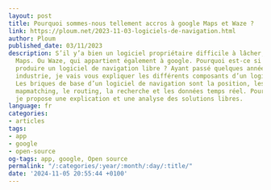```yaml
---
layout: post
title: Pourquoi sommes-nous tellement accros à google Maps et Waze ?
link: https://ploum.net/2023-11-03-logiciels-de-navigation.html
author: Ploum
published_date: 03/11/2023
description: S’il y’a bien un logiciel propriétaire difficile à lâcher, c’est google
  Maps. Ou Waze, qui appartient également à google. Pourquoi est-ce si compliqué de
  produire un logiciel de navigation libre ? Ayant passé quelques années dans cette
  industrie, je vais vous expliquer les différents composants d’un logiciel de navigation.
  Les briques de base d’un logiciel de navigation sont la position, les données, le
  mapmatching, le routing, la recherche et les données temps réel. Pour chaque composant,
  je propose une explication et une analyse des solutions libres.
language: fr
categories:
- articles
tags:
- app
- google
- open-source
og-tags: app, google, Open source
permalink: "/:categories/:year/:month/:day/:title/"
date: '2024-11-05 20:55:44 +0100'
---
```

